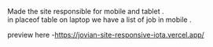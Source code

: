 Made the site responsible for mobile and tablet . <br>
in placeof table on laptop we have a list of job in mobile . 

preview here -https://jovian-site-responsive-iota.vercel.app/
